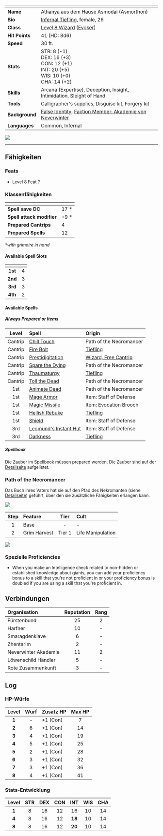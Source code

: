 
| <!-- -->       | <!-- -->                                                                                                                |
| :------------- | :---------------------------------------------------------------------------------------------------------------------- |
| **Name**       | Athanya aus dem Hause Asmodai (Asmorthon)                                                                               |
| **Bio**        | [Infernal Tiefling](https://lolindhir.github.io/PnP/rules/races/tiefling), female, 26                                                                         |
| **Class**      | [Level 8 Wizard](https://lolindhir.github.io/PnP/rules/classes/wizard) ([Evoker](https://lolindhir.github.io/PnP/rules/classes/wizard/evoker))                                                                 |
| **Hit Points** | 41 (HD: 8d6)                                                                                                            |
| **Speed**      | 30 ft.                                                                                                                  |
| **Stats**      | STR: 8 (-1)<br>DEX: 16 (+3)<br>CON: 12 (+1)<br>INT: 20 (+5)<br>WIS: 10 (+0)<br>CHA: 14 (+2)                             |
| **Skills**     | Arcana (Expertise), Deception, Insight, Intimidation, Sleight of Hand                                                   |
| **Tools**      | Calligrapher's supplies, Disguise kit, Forgery kit                                                                                               |
| **Background** | [False Identity](https://lolindhir.github.io/PnP/rules/creation/character_creation/backgrounds/backgrounds_features), [Faction Member: Akademie von Neverwinter](https://lolindhir.github.io/PnP/rules/creation/character_creation/backgrounds/backgrounds_connections) |
| **Languages**  | Common, Infernal                                                                                                        |

<img src="assets/campaigns/Starter/PCs/Athanya.png" class="image">

___


## Fähigkeiten

### Feats
- Level 8 Feat ?

### Klassenfähigkeiten

| <!-- -->                  | <!-- --> |
| :------------------------ | :------- |
| **Spell save DC**         | 17 *     |
| **Spell attack modifier** | +9 *     |
| **Prepared Cantrips**     | 4        |
| **Prepared Spells**       | 12       |

**with grimoire in hand*

#### Available Spell Slots

| <!-- --> | <!-- --> |
| :------: | :------: |
| **1st**  |    4     |
| **2nd**  |    3     |
| **3rd**  |    3     |
| **4th**  |    2     |

#### Available Spells

##### Always Prepared or Items
|  Level  | Spell                            | Origin                                            |
| :-----: | :------------------------------- | :------------------------------------------------ |
| Cantrip | [Chill Touch](https://lolindhir.github.io/PnP/spells/Chill%2520Touch)           | Path of the Necromancer                           |
| Cantrip | [Fire Bolt](https://lolindhir.github.io/PnP/spells/Fire%2520Bolt)             | [Tiefling](https://lolindhir.github.io/PnP/rules/races/tiefling)                        |
| Cantrip | [Prestidigitation](https://lolindhir.github.io/PnP/spells/Prestidigitation)      | [Wizard, Free Cantrip](https://lolindhir.github.io/PnP/rules/classes/wizard/wizard_spellcasting) |
| Cantrip | [Spare the Dying](https://lolindhir.github.io/PnP/spells/Spare%2520the%2520Dying)       | Path of the Necromancer                           |
| Cantrip | [Thaumaturgy](https://lolindhir.github.io/PnP/spells/Thaumaturgy)           | [Tiefling](https://lolindhir.github.io/PnP/rules/races/tiefling)                        |
| Cantrip | [Toll the Dead](https://lolindhir.github.io/PnP/spells/Toll%2520the%2520Dead)         | Path of the Necromancer                           |
|   1st   | [Animate Dead](https://lolindhir.github.io/PnP/spells/Animate%2520Dead)          | Path of the Necromancer                           |
|   1st   | [Mage Armor](https://lolindhir.github.io/PnP/spells/Mage%2520Armor)            | Item: Staff of Defense                            |
|   1st   | [Magic Missile](https://lolindhir.github.io/PnP/spells/Magic%2520Missile)         | Item: Evocation Brooch                            |
|   1st   | [Hellish Rebuke](https://lolindhir.github.io/PnP/spells/Hellish%2520Rebuke)        | [Tiefling](https://lolindhir.github.io/PnP/rules/races/tiefling)                        |
|   1st   | [Shield](https://lolindhir.github.io/PnP/spells/Shield)                | Item: Staff of Defense                            |
|   3rd   | [Leomund's Instant Hut](https://lolindhir.github.io/PnP/spells/Leomund%27s%2520Instant%2520Hut) | Item: Staff of Defense                            |
|   3rd   | [Darkness](https://lolindhir.github.io/PnP/spells/Darkness)              | [Tiefling](https://lolindhir.github.io/PnP/rules/races/tiefling)                        |

##### Spellbook
Die Zauber im Spellbook müssen prepared werden. Die Zauber sind auf der [Detailseite](https://lolindhir.github.io/PnP/campaigns/starter/pcs/athanya/athanya_spells) aufgelistet.


### Path of the Necromancer

Das Buch ihres Vaters hat sie auf den Pfad des Nekromanten (siehe [Detailseite](https://lolindhir.github.io/PnP/campaigns/starter/pcs/athanya/athanya_necromancer)) geführt, über den sie zusätzliche Fähigkeiten erlangen kann.

<img src="assets/campaigns/Starter/PCs/AthanyaGrimoire.png" class="image">

| Step | Feature      |  Tier  | Cult              |
| :--: | :----------- | :----: | :---------------- |
|  1   | Base         |   -    | -                 |
|  2   | Grim Harvest | Tier 1 | Life Manipulation |

<img src="assets/campaigns/Starter/PCs/PathOfNecromancer_Athanya.png" class="image">


### Spezielle Proficiencies
- When you make an Intelligence check related to non-hidden or established knowledge about giants, you can add your proficiency bonus to a skill that you're not proficient in or your proficiency bonus is doubled if you are using a skill that you're proficient in.




## Verbindungen

| Organisation         | Reputation | Rang |
| :------------------- | :--------: | :--: |
| Fürstenbund          |     25     |  2   |
| Harfner              |     10     |  -   |
| Smaragdenklave       |     6      |  -   |
| Zhentarim            |     2      |  -   |
| Neverwinter Akademie |     11     |  2   |
| Löwenschild Händler  |     5      |  -   |
| Rote Zusammenkunft   |     3      |  -   |



## Log

### HP-Würfe
| Level | Wurf | Zusatz HP | Max HP |
| :---: | :--: | :-------- | :----: |
| **1** |  -   | +1 (Con)  |   7    |
| **2** |  6   | +1 (Con)  |   14   |
| **3** |  4   | +1 (Con)  |   19   |
| **4** |  5   | +1 (Con)  |   25   |
| **5** |  2   | +1 (Con)  |   28   |
| **6** |  3   | +1 (Con)  |   32   |
| **7** |  3   | +1 (Con)  |   36   |
| **8** |  4   | +1 (Con)  |   41   |

### Stats-Entwicklung
| Level | STR | DEX | CON |  INT   | WIS | CHA |
| :---: | :-: | :-: | :-: | :----: | :-: | :-: |
| **1** |  8  | 16  | 12  |   16   | 10  | 14  |
| **4** |  8  | 16  | 12  | **18** | 10  | 14  |
| **8** |  8  | 16  | 12  | **20** | 10  | 14  |




